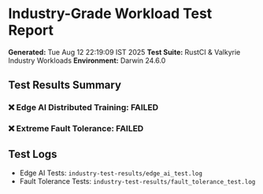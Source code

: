 # Industry-Grade Workload Test Report

**Generated:** Tue Aug 12 22:19:09 IST 2025
**Test Suite:** RustCI & Valkyrie Industry Workloads
**Environment:** Darwin 24.6.0

## Test Results Summary

### ❌ Edge AI Distributed Training: FAILED

### ❌ Extreme Fault Tolerance: FAILED

## Test Logs

- Edge AI Tests: `industry-test-results/edge_ai_test.log`
- Fault Tolerance Tests: `industry-test-results/fault_tolerance_test.log`
